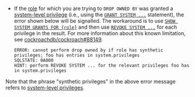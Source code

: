 - If the [role](security-reference/authorization.html#roles) for which you are trying to `DROP OWNED BY` was granted a [system-level privilege](security-reference/authorization.html#supported-privileges) (i.e., using the [`GRANT SYSTEM ...`](grant.html#grant-system-level-privileges-on-the-entire-cluster) statement), the error shown below will be signalled.  The workaround is to use [`SHOW SYSTEM GRANTS FOR {role}`](show-system-grants.html) and then use [`REVOKE SYSTEM ...`](revoke.html#revoke-system-level-privileges-on-the-entire-cluster) for each privilege in the result. For more information about this known limitation, see [cockroachdb/cockroach#88149](https://github.com/cockroachdb/cockroach/issues/88149).

    ~~~
    ERROR: cannot perform drop owned by if role has synthetic privileges; foo has entries in system.privileges
    SQLSTATE: 0A000
    HINT: perform REVOKE SYSTEM ... for the relevant privileges foo has in system.privileges
    ~~~

Note that the phrase "synthetic privileges" in the above error message refers to [system-level privileges](security-reference/authorization.html#supported-privileges).